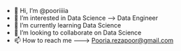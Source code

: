 - 👋 Hi, I’m @pooriiiia
- 👀 I’m interested in Data Science --> Data Engineer
- 🌱 I’m currently learning Data Science
- 💞️ I’m looking to collaborate on Data Science
- 📫 How to reach me ---> Pooria.rezapoor@gmail.com

<!---
pooriiiia/pooriiiia is a ✨ special ✨ repository because its `README.md` (this file) appears on your GitHub profile.
You can click the Preview link to take a look at your changes.
--->
